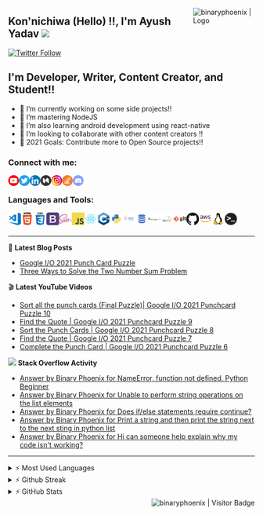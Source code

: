 [<img align="right" alt="binaryphoenix | Logo" width="25%" src="https://i.imgur.com/BrsRXiU.png" />][linkedin]

<h2>Kon'nichiwa (Hello) !!, I'm Ayush Yadav <img src="https://media.giphy.com/media/8UJPL4osfh50F1axXJ/giphy.gif" width="25px"></h2>

<!-- [![Website](https://img.shields.io/website?label=binaryPhoenix.com&style=for-the-badge&url=https%3A%2F%2FbinaryPhoenix.com)](https://binaryPhoenix.com) -->

[![Twitter Follow](https://img.shields.io/twitter/follow/binaryphoenix?color=success&logoColor=success&logo=twitter&style=for-the-badge)](https://twitter.com/intent/follow?original_referer=https%3A%2F%2Fgithub.com%2Fblackphoenix42&screen_name=binaryphoenix)

<h2>I'm Developer, Writer, Content Creator, and Student!! </h2>

- 🔭 I’m currently working on some side projects!!
- 🌱 I’m mastering NodeJS
- 📱 I’m also learning android development using react-native
- 👯 I’m looking to collaborate with other content creators !!
- 🥅 2021 Goals: Contribute more to Open Source projects!!

### Connect with me:

<!-- [<img align="left" alt="binaryphoenix | Website" width="22px" src="https://raw.githubusercontent.com/iconic/open-iconic/master/svg/globe.svg" />][website] -->

[<img align="left" alt="binaryphoenix | YouTube" width="22px" src="assets/youtube.svg" />][youtube]
[<img align="left" alt="binaryphoenix | Twitter" width="22px" src="assets/twitter.svg" />][twitter]
[<img align="left" alt="binaryphoenix | LinkedIn" width="22px" src="assets/linkedin.svg" />][linkedin]
[<img align="left" alt="binaryphoenix | Medium" width="22px" src="assets/medium.svg" />][medium]
[<img align="left" alt="binaryphoenix | Instagram" width="22px" src="assets/instagram.svg" />][instagram]
[<img align="left" alt="binaryphoenix | StackOverflow" width="22px" src="assets/stackoverflow.svg" />][stackoverflow]
[<img align="left" alt="binaryphoenix | Discord" width="22px" src="assets/discord.svg" />][discord]
<br />

### Languages and Tools:

<img align="left" alt="Visual Studio Code" width="26px" src="https://raw.githubusercontent.com/github/explore/80688e429a7d4ef2fca1e82350fe8e3517d3494d/topics/visual-studio-code/visual-studio-code.png" />
<img align="left" alt="HTML5" width="26px" src="https://raw.githubusercontent.com/github/explore/80688e429a7d4ef2fca1e82350fe8e3517d3494d/topics/html/html.png" />
<img align="left" alt="CSS3" width="26px" src="https://raw.githubusercontent.com/github/explore/80688e429a7d4ef2fca1e82350fe8e3517d3494d/topics/css/css.png" />
<img align="left" alt="Bootstrap" width="26px" src="https://raw.githubusercontent.com/github/explore/80688e429a7d4ef2fca1e82350fe8e3517d3494d/topics/bootstrap/bootstrap.png" />
<img align="left" alt="Sass" width="26px" src="https://raw.githubusercontent.com/github/explore/80688e429a7d4ef2fca1e82350fe8e3517d3494d/topics/sass/sass.png" />
<img align="left" alt="JavaScript" width="26px" src="https://raw.githubusercontent.com/github/explore/80688e429a7d4ef2fca1e82350fe8e3517d3494d/topics/javascript/javascript.png" />
<img align="left" alt="React" width="26px" src="https://raw.githubusercontent.com/github/explore/80688e429a7d4ef2fca1e82350fe8e3517d3494d/topics/react/react.png" />
<img align="left" alt="CPP" width="26px" src="https://raw.githubusercontent.com/github/explore/80688e429a7d4ef2fca1e82350fe8e3517d3494d/topics/cpp/cpp.png" />
<img align="left" alt="Python" width="26px" src="https://raw.githubusercontent.com/github/explore/80688e429a7d4ef2fca1e82350fe8e3517d3494d/topics/python/python.png" />
<img align="left" alt="Java" width="26px" src="https://raw.githubusercontent.com/github/explore/80688e429a7d4ef2fca1e82350fe8e3517d3494d/topics/java/java.png" />
<img align="left" alt="SQL" width="26px" src="https://raw.githubusercontent.com/github/explore/80688e429a7d4ef2fca1e82350fe8e3517d3494d/topics/sql/sql.png" />
<img align="left" alt="MongoDB" width="26px" src="https://raw.githubusercontent.com/github/explore/78df643247d429f6cc873026c0622819ad797942/topics/mongodb/mongodb.png" />
<img align="left" alt="MySQL" width="26px" src="https://raw.githubusercontent.com/github/explore/80688e429a7d4ef2fca1e82350fe8e3517d3494d/topics/mysql/mysql.png" />
<img align="left" alt="Git" width="26px" src="https://raw.githubusercontent.com/github/explore/80688e429a7d4ef2fca1e82350fe8e3517d3494d/topics/git/git.png" />
<img align="left" alt="GitHub" width="26px" src="https://raw.githubusercontent.com/github/explore/78df643247d429f6cc873026c0622819ad797942/topics/github/github.png" />
<img align="left" alt="AWS" width="26px" src="https://raw.githubusercontent.com/github/explore/78df643247d429f6cc873026c0622819ad797942/topics/aws/aws.png" />
<img align="left" alt="Linux" width="26px" src="https://raw.githubusercontent.com/github/explore/80688e429a7d4ef2fca1e82350fe8e3517d3494d/topics/linux/linux.png" />
<img align="left" alt="Terminal" width="26px" src="https://raw.githubusercontent.com/github/explore/80688e429a7d4ef2fca1e82350fe8e3517d3494d/topics/terminal/terminal.png" />

<br />
<br />

---

📕 **Latest Blog Posts**

<!-- BLOG-POST-LIST:START -->

- [Google I/O 2021 Punch Card Puzzle](https://binaryphoenix01.medium.com/google-i-o-2021-punch-card-puzzle-8b266724ec1d?source=rss-4009e2c77a------2)
- [Three Ways to Solve the Two Number Sum Problem](https://binaryphoenix01.medium.com/the-two-number-sum-problem-c4f36c7528f5?source=rss-4009e2c77a------2)
<!-- BLOG-POST-LIST:END -->

🎬 **Latest YouTube Videos**

<!-- YOUTUBE:START -->

- [Sort all the punch cards (Final Puzzle)| Google I/O 2021 Punchcard Puzzle 10](https://www.youtube.com/watch?v=P9Q8uiX5I7E)
- [Find the Quote | Google I/O 2021 Punchcard Puzzle 9](https://www.youtube.com/watch?v=2DidcRgfmg8)
- [Sort the Punch Cards | Google I/O 2021 Punchcard Puzzle 8](https://www.youtube.com/watch?v=clb-jua-ilA)
- [Find the Quote | Google I/O 2021 Punchcard Puzzle 7](https://www.youtube.com/watch?v=_MZkf4njacc)
- [Complete the Punch Card | Google I/O 2021 Punchcard Puzzle 6](https://www.youtube.com/watch?v=WWxeY7Dtn-0)
<!-- YOUTUBE:END -->

<img src="https://media-exp1.licdn.com/dms/image/C4E0BAQEooBvMO2kBVg/company-logo_200_200/0/1519880697944?e=2159024400&v=beta&t=cVe1_xseidAuya3zcvZMDT9LkbCjNcsm_R0wYqoJ7xo" width="20px"> **Stack Overflow Activity**

<!-- STACKOVERFLOW:START -->
- [Answer by Binary Phoenix for NameError, function not defined. Python Beginner](https://stackoverflow.com/questions/67553727/nameerror-function-not-defined-python-beginner/67553859#67553859)
- [Answer by Binary Phoenix for Unable to perform string operations on the list elements](https://stackoverflow.com/questions/67553276/unable-to-perform-string-operations-on-the-list-elements/67553353#67553353)
- [Answer by Binary Phoenix for Does if/else statements require continue?](https://stackoverflow.com/questions/64892184/does-if-else-statements-require-continue/64892444#64892444)
- [Answer by Binary Phoenix for Print a string and then print the string next to the next sting in python list](https://stackoverflow.com/questions/64809536/print-a-string-and-then-print-the-string-next-to-the-next-sting-in-python-list/64809641#64809641)
- [Answer by Binary Phoenix for Hi can someone help explain why my code isn't working?](https://stackoverflow.com/questions/61691684/hi-can-someone-help-explain-why-my-code-isnt-working/61692250#61692250)
<!-- STACKOVERFLOW:END -->

<!-- <img src="https://img.favpng.com/22/23/23/social-media-github-computer-icons-logo-png-favpng-ari7E0gHBmTSMg57C3wKYxCMb.jpg" width="25px"> **Recent Github Activity**
<!-- START_SECTION:activity  -->
<!-- END_SECTION:activity  -->

---

<details>
  <summary>⚡ Most Used Languages</summary>

![Top Langs](https://github-readme-stats.vercel.app/api/top-langs/?username=blackphoenix42&theme=dracula)

</details>

<details>
  <summary>⚡ Github Streak</summary>

![GitHub Streak](https://github-readme-streak-stats.herokuapp.com/?user=blackphoenix42&theme=dark)

</details>

<details>
  <summary>⚡ GitHub Stats</summary>

  <img align="left" alt="binaryphoenix's GitHub Stats" src="https://readmemd-stats-blackphoenix42.vercel.app/api?username=blackphoenix42&show_icons=true&theme=dracula&count_private=true&hide=issues" />

</details>

<img align="right" alt="binaryphoenix | Visitor Badge" src="https://visitor-badge.glitch.me/badge?page_id=blackphoenix42.blackphoenix42" />

<!-- [website]: http://google.com -->

[youtube]: https://www.youtube.com/channel/UCcINlOM-rC1_8yiRGH_iFBg?sub_confirmation=1
[instagram]: https://www.instagram.com/binary.phoenix/
[medium]: https://medium.com/@binaryphoenix01
[discord]: https://discord.gg/mRUZEhD
[twitter]: https://www.twitter.com/BinaryPhoenix/
[linkedin]: https://www.linkedin.com/in/ayushyadav/
[stackoverflow]: https://stackoverflow.com/users/13237616
